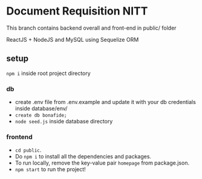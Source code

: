 # Document Requisition NITT

This branch contains backend overall and front-end in public/ folder

ReactJS + NodeJS and MySQL using Sequelize ORM

## setup

`npm i` inside root project directory

### db

- create .env file from .env.example and update it with your db credentials inside database/env/ <br />
- `create db bonafide;` <br />
- `node seed.js` inside database directory

### frontend

- `cd public`. <br />
- Do <code>npm i</code> to install all the dependencies and packages. <br />
- To run locally, remove the key-value pair `homepage` from package.json. <br />
- `npm start` to run the project!

